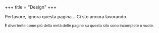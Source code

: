 +++
title = "Design"
+++

Perfavore, ignora questa pagina... Ci sto ancora lavorando.

<small>È divertente come più della metà delle pagine su questo sito sono incomplete o vuote.</small>

